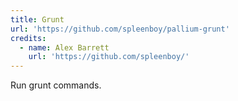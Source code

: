```yaml
---
title: Grunt
url: 'https://github.com/spleenboy/pallium-grunt'
credits:
  - name: Alex Barrett
    url: 'https://github.com/spleenboy/'
---
```

Run grunt commands.